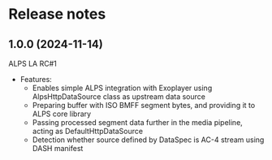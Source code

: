 # Release notes

## 1.0.0 (2024-11-14)
ALPS LA RC#1

* Features:
  * Enables simple ALPS integration with Exoplayer using AlpsHttpDataSource class as upstream data 
source
  * Preparing buffer with ISO BMFF segment bytes, and providing it to ALPS core library
  * Passing processed segment data further in the media pipeline, acting as DefaultHttpDataSource
  * Detection whether source defined by DataSpec is AC-4 stream using DASH manifest